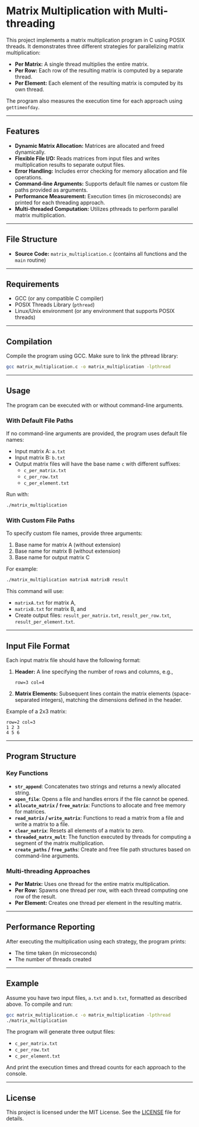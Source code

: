 # Matrix Multiplication with Multi-threading

This project implements a matrix multiplication program in C using POSIX threads. It demonstrates three different strategies for parallelizing matrix multiplication:

- **Per Matrix:** A single thread multiplies the entire matrix.
- **Per Row:** Each row of the resulting matrix is computed by a separate thread.
- **Per Element:** Each element of the resulting matrix is computed by its own thread.

The program also measures the execution time for each approach using `gettimeofday`.

---

## Features

- **Dynamic Matrix Allocation:** Matrices are allocated and freed dynamically.
- **Flexible File I/O:** Reads matrices from input files and writes multiplication results to separate output files.
- **Error Handling:** Includes error checking for memory allocation and file operations.
- **Command-line Arguments:** Supports default file names or custom file paths provided as arguments.
- **Performance Measurement:** Execution times (in microseconds) are printed for each threading approach.
- **Multi-threaded Computation:** Utilizes pthreads to perform parallel matrix multiplication.

---

## File Structure

- **Source Code:** `matrix_multiplication.c` (contains all functions and the `main` routine)

---

## Requirements

- GCC (or any compatible C compiler)
- POSIX Threads Library (`pthread`)
- Linux/Unix environment (or any environment that supports POSIX threads)

---

## Compilation

Compile the program using GCC. Make sure to link the pthread library:

```bash
gcc matrix_multiplication.c -o matrix_multiplication -lpthread
```

---

## Usage

The program can be executed with or without command-line arguments.

### With Default File Paths

If no command-line arguments are provided, the program uses default file names:
- Input matrix A: `a.txt`
- Input matrix B: `b.txt`
- Output matrix files will have the base name `c` with different suffixes:
  - `c_per_matrix.txt`
  - `c_per_row.txt`
  - `c_per_element.txt`

Run with:

```bash
./matrix_multiplication
```

### With Custom File Paths

To specify custom file names, provide three arguments:
1. Base name for matrix A (without extension)
2. Base name for matrix B (without extension)
3. Base name for output matrix C

For example:

```bash
./matrix_multiplication matrixA matrixB result
```

This command will use:
- `matrixA.txt` for matrix A,
- `matrixB.txt` for matrix B, and
- Create output files: `result_per_matrix.txt`, `result_per_row.txt`, `result_per_element.txt`.

---

## Input File Format

Each input matrix file should have the following format:

1. **Header:** A line specifying the number of rows and columns, e.g.,  
   ```
   row=3 col=4
   ```
2. **Matrix Elements:** Subsequent lines contain the matrix elements (space-separated integers), matching the dimensions defined in the header.

Example of a 2x3 matrix:

```
row=2 col=3
1 2 3
4 5 6
```

---

## Program Structure

### Key Functions

- **`str_append`**: Concatenates two strings and returns a newly allocated string.
- **`open_file`**: Opens a file and handles errors if the file cannot be opened.
- **`allocate_matrix` / `free_matrix`**: Functions to allocate and free memory for matrices.
- **`read_matrix` / `write_matrix`**: Functions to read a matrix from a file and write a matrix to a file.
- **`clear_matrix`**: Resets all elements of a matrix to zero.
- **`threaded_matrx_mult`**: The function executed by threads for computing a segment of the matrix multiplication.
- **`create_paths` / `free_paths`**: Create and free file path structures based on command-line arguments.

### Multi-threading Approaches

- **Per Matrix:** Uses one thread for the entire matrix multiplication.
- **Per Row:** Spawns one thread per row, with each thread computing one row of the result.
- **Per Element:** Creates one thread per element in the resulting matrix.

---

## Performance Reporting

After executing the multiplication using each strategy, the program prints:
- The time taken (in microseconds)
- The number of threads created

---

## Example

Assume you have two input files, `a.txt` and `b.txt`, formatted as described above. To compile and run:

```bash
gcc matrix_multiplication.c -o matrix_multiplication -lpthread
./matrix_multiplication
```

The program will generate three output files:
- `c_per_matrix.txt`
- `c_per_row.txt`
- `c_per_element.txt`

And print the execution times and thread counts for each approach to the console.

---

## License

This project is licensed under the MIT License. See the [LICENSE](LICENSE) file for details.
